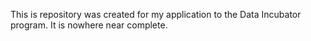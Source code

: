 This is repository was created for my application to the Data Incubator program. It is nowhere near complete.
